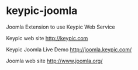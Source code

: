 keypic-joomla
=============

Joomla Extension to use Keypic Web Service

Keypic web site http://keypic.com

Keypic Joomla Live Demo http://joomla.keypic.com/

Joomla web site http://www.joomla.org/
